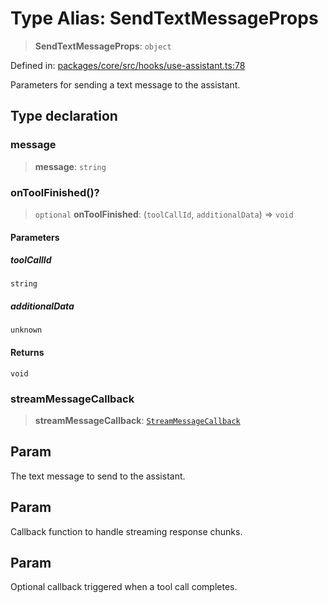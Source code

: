 # Type Alias: SendTextMessageProps

> **SendTextMessageProps**: `object`

Defined in: [packages/core/src/hooks/use-assistant.ts:78](https://github.com/GeoDaCenter/openassistant/blob/dc72d81a35cf8e46295657303846fbb4ad891993/packages/core/src/hooks/use-assistant.ts#L78)

Parameters for sending a text message to the assistant.

## Type declaration

### message

> **message**: `string`

### onToolFinished()?

> `optional` **onToolFinished**: (`toolCallId`, `additionalData`) => `void`

#### Parameters

##### toolCallId

`string`

##### additionalData

`unknown`

#### Returns

`void`

### streamMessageCallback

> **streamMessageCallback**: [`StreamMessageCallback`](StreamMessageCallback.md)

## Param

The text message to send to the assistant.

## Param

Callback function to handle streaming response chunks.

## Param

Optional callback triggered when a tool call completes.
